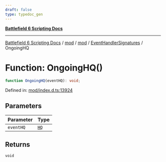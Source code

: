 ```yaml
---
draft: false
type: typedoc_gen
---
```


[**Battlefield 6 Scripting Docs**](../../../../_index.md)

***

[Battlefield 6 Scripting Docs](../../../../_index.md) / [mod](../../../_index.md) / [mod](../../_index.md) / [EventHandlerSignatures](../_index.md) / OngoingHQ

# Function: OngoingHQ()

```ts
function OngoingHQ(eventHQ): void;
```

Defined in: [mod/index.d.ts:13924](https://github.com/battlefield-portal-community/portal-docs/blob/6d87e21c5922a3efb03c634dbe98e5fe6e797672/generators/santiago/mod/index.d.ts#L13924)

## Parameters

| Parameter | Type |
| ------ | ------ |
| `eventHQ` | [`HQ`](../../HQ/_index.md) |

## Returns

`void`
